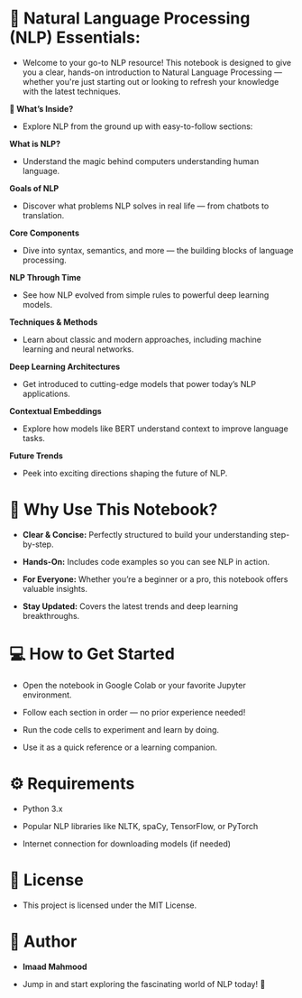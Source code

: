 # 🌟 Natural Language Processing (NLP) Essentials:

* Welcome to your go-to NLP resource! This notebook is designed to give you a clear, hands-on introduction to Natural Language Processing — whether you're just starting out or looking to refresh your knowledge with the latest techniques.

**🚀 What’s Inside?**

* Explore NLP from the ground up with easy-to-follow sections:

**What is NLP?**

* Understand the magic behind computers understanding human language.

**Goals of NLP**

* Discover what problems NLP solves in real life — from chatbots to translation.

**Core Components**

* Dive into syntax, semantics, and more — the building blocks of language processing.

**NLP Through Time**

* See how NLP evolved from simple rules to powerful deep learning models.

**Techniques & Methods**

* Learn about classic and modern approaches, including machine learning and neural networks.

**Deep Learning Architectures**

* Get introduced to cutting-edge models that power today’s NLP applications.

**Contextual Embeddings**

* Explore how models like BERT understand context to improve language tasks.


**Future Trends**

* Peek into exciting directions shaping the future of NLP.


# 🎯 Why Use This Notebook?

* **Clear & Concise:** Perfectly structured to build your understanding step-by-step.

* **Hands-On:** Includes code examples so you can see NLP in action.

* **For Everyone:** Whether you’re a beginner or a pro, this notebook offers valuable insights.

* **Stay Updated:** Covers the latest trends and deep learning breakthroughs.


# 💻 How to Get Started

* Open the notebook in Google Colab or your favorite Jupyter environment.

* Follow each section in order — no prior experience needed!

* Run the code cells to experiment and learn by doing.

* Use it as a quick reference or a learning companion.


# ⚙️ Requirements

* Python 3.x

* Popular NLP libraries like NLTK, spaCy, TensorFlow, or PyTorch

* Internet connection for downloading models (if needed)


# 📜 License

* This project is licensed under the MIT License.

# 🙋 Author

* **Imaad Mahmood**

* Jump in and start exploring the fascinating world of NLP today! 🚀
